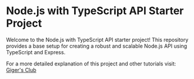 # Node.js with TypeScript API Starter Project

Welcome to the Node.js with TypeScript API starter project! This repository provides a base setup for creating a robust and scalable Node.js API using TypeScript and Express.

For a more detailed explanation of this project and other tutorials visit: [Giger's Club](https://gigersclub.com)